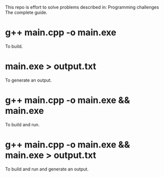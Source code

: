 This repo is effort to solve problems described in: Programming challenges The complete guide.
# g++ main.cpp -o main.exe
To build.
# main.exe > output.txt
To generate an output.
# g++ main.cpp -o main.exe && main.exe
To build and run.
# g++ main.cpp -o main.exe && main.exe > output.txt
To build and run and generate an output.